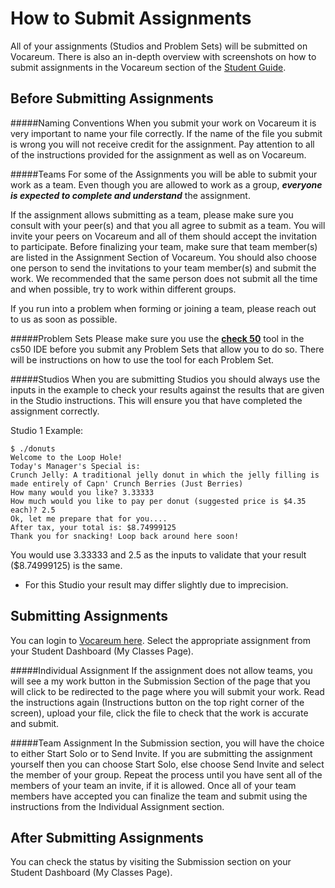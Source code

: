 # How to Submit Assignments


All of your assignments (Studios and Problem Sets) will be submitted on Vocareum.  There is also an in-depth overview with screenshots on how to submit assignments in the Vocareum section of the 
<a href="https://docs.google.com/document/d/19HIMxU_RtVV0PcGpuL71KmAoQh-KTgyPGpWWLcmwo58/edit?usp=sharing" target="_blank">Student Guide</a>. 

## Before Submitting Assignments

#####Naming Conventions
When you submit your work on Vocareum it is very important to name your file correctly.  If the name of the file you submit is wrong you will not receive credit for the assignment.  Pay attention to all of the instructions provided for the assignment as well as on Vocareum.

#####Teams
For some of the Assignments you will be able to submit your work as a team.  Even though you are allowed to work as a group, **_everyone is expected to complete and understand_** the assignment. 
  
If the assignment allows submitting as a team, please make sure you consult with your peer(s) and that you all agree to submit as a team.  You will invite your peers on Vocareum and all of them should accept the invitation to participate.  Before finalizing your team, make sure that team member(s) are listed in the Assignment Section of Vocareum. You should also choose one person to send the invitations to your team member(s) and submit the work. We recommended that the same person does not submit all the time and when possible, try to work within different groups.

If you run into a problem when forming or joining a team, please reach out to us as soon as possible.

#####Problem Sets
Please make sure you use the <a href="http://cdn.cs50.net/2015/fall/psets/1/pset1/pset1.html#cs50_check" target="_blank"><b>check 50</b></a> tool in the cs50 IDE before you submit any Problem Sets that allow you to do so.  There will be instructions on how to use the tool for each Problem Set.

#####Studios
When you are submitting Studios you should always use the inputs in the example to check your results against the results that are given in the Studio instructions. This will ensure you that have completed the assignment correctly.
  
Studio 1 Example:
```
$ ./donuts
Welcome to the Loop Hole!
Today's Manager's Special is:
Crunch Jelly: A traditional jelly donut in which the jelly filling is made entirely of Capn' Crunch Berries (Just Berries)
How many would you like? 3.33333
How much would you like to pay per donut (suggested price is $4.35 each)? 2.5
Ok, let me prepare that for you....
After tax, your total is: $8.74999125
Thank you for snacking! Loop back around here soon!
```
You would use 3.33333 and 2.5 as the inputs to validate that your result ($8.74999125) is the same. 
  
* For this Studio your result may differ slightly due to imprecision.
  
## Submitting Assignments  
You can login to <a href="https://labs.vocareum.com/home/login.php" target="_blank">Vocareum here</a>.  Select the appropriate assignment from your Student Dashboard (My Classes Page).

#####Individual Assignment
If the assignment does not allow teams, you will see a my work button in the Submission Section of the page that you will click to be redirected to the page where you will submit your work. Read the instructions again (Instructions button on the top right corner of the screen),  upload your file, click the file to check that the work is accurate and submit.

#####Team Assignment
In the Submission section, you will have the choice to either Start Solo or to Send Invite.  If you are submitting the assignment yourself then you can choose Start Solo, else choose Send Invite and select the member of your group.  Repeat the process until you have sent all of the members of your team an invite, if it is allowed. Once all of your team members have accepted you can finalize the team and submit using the instructions from the Individual Assignment section.

## After Submitting Assignments

You can check the status by visiting the Submission section on your Student Dashboard (My Classes Page).
